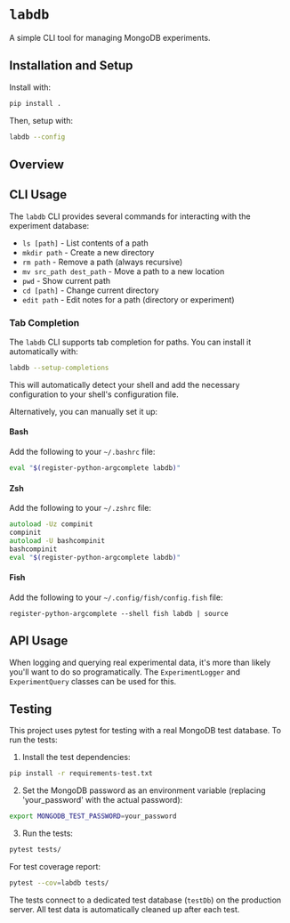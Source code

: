 # `labdb`

A simple CLI tool for managing MongoDB experiments.

## Installation and Setup

Install with:
```bash
pip install .
```

Then, setup with:
```bash
labdb --config
```
## Overview

## CLI Usage

The `labdb` CLI provides several commands for interacting with the experiment database:

- `ls [path]` - List contents of a path
- `mkdir path` - Create a new directory
- `rm path` - Remove a path (always recursive)
- `mv src_path dest_path` - Move a path to a new location
- `pwd` - Show current path
- `cd [path]` - Change current directory
- `edit path` - Edit notes for a path (directory or experiment)

### Tab Completion

The `labdb` CLI supports tab completion for paths. You can install it automatically with:

```bash
labdb --setup-completions
```

This will automatically detect your shell and add the necessary configuration to your shell's configuration file.

Alternatively, you can manually set it up:

#### Bash

Add the following to your `~/.bashrc` file:

```bash
eval "$(register-python-argcomplete labdb)"
```

#### Zsh

Add the following to your `~/.zshrc` file:

```zsh
autoload -Uz compinit
compinit
autoload -U bashcompinit
bashcompinit
eval "$(register-python-argcomplete labdb)"
```

#### Fish

Add the following to your `~/.config/fish/config.fish` file:

```fish
register-python-argcomplete --shell fish labdb | source
```

## API Usage

When logging and querying real experimental data, it's more than likely you'll want to do so programatically. The `ExperimentLogger` and `ExperimentQuery` classes can be used for this.

## Testing

This project uses pytest for testing with a real MongoDB test database. To run the tests:

1. Install the test dependencies:

```bash
pip install -r requirements-test.txt
```

2. Set the MongoDB password as an environment variable (replacing 'your_password' with the actual password):

```bash
export MONGODB_TEST_PASSWORD=your_password
```

3. Run the tests:

```bash
pytest tests/
```

For test coverage report:

```bash
pytest --cov=labdb tests/
```

The tests connect to a dedicated test database (`testDb`) on the production server. All test data is automatically cleaned up after each test.
